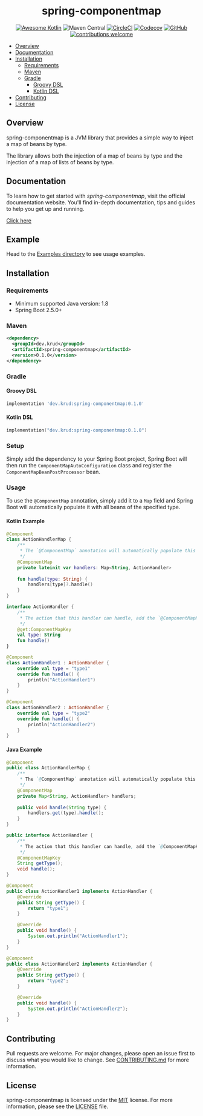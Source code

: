 <br/>
<h1 align="center">spring-componentmap</h1>
<div align="center">

[![Awesome Kotlin](https://img.shields.io/badge/awesome-kotlin-orange?logo=awesomelists)](https://kotlin.link/)
![Maven Central](https://img.shields.io/maven-central/v/dev.krud/spring-componentmap)
[![CircleCI](https://img.shields.io/circleci/build/github/krud-dev/spring-componentmap/master)](https://circleci.com/gh/krud-dev/spring-componentmap/tree/master)
[![Codecov](https://img.shields.io/codecov/c/gh/krud-dev/spring-componentmap?token=1EG9H9RK5Q)](https://codecov.io/gh/krud-dev/spring-componentmap)
[![GitHub](https://img.shields.io/github/license/krud-dev/spring-componentmap)](https://github.com/krud-dev/spring-componentmap/blob/master/LICENSE)
[![contributions welcome](https://img.shields.io/badge/contributions-welcome-brightgreen.svg)](https://github.com/krud-dev/spring-componentmap/issues)

</div>

- [Overview](#overview)
- [Documentation](#documentation)
- [Installation](#installation)
  - [Requirements](#requirements)
  - [Maven](#maven)
  - [Gradle](#gradle)
    - [Groovy DSL](#groovy-dsl)
    - [Kotlin DSL](#kotlin-dsl)
- [Contributing](#contributing)
- [License](#license)

## Overview

spring-componentmap is a JVM library that provides a simple way to inject a map of beans by type.

The library allows both the injection of a map of beans by type and the injection of a map of lists of beans by type.

## Documentation

To learn how to get started with *spring-componentmap*, visit the official documentation website. You'll find in-depth documentation, tips and guides to help you get up and running.

[Click here](https://componentmap.krud.dev/)

## Example

Head to the [Examples directory](spring-componentmap/src/test/kotlin/dev/krud/spring/componentmap/examples) to see usage examples.

## Installation
### Requirements

* Minimum supported Java version: 1.8
* Spring Boot 2.5.0+

### Maven
```xml
<dependency>
  <groupId>dev.krud</groupId>
  <artifactId>spring-componentmap</artifactId>
  <version>0.1.0</version>
</dependency>
```

### Gradle
#### Groovy DSL
```groovy
implementation 'dev.krud:spring-componentmap:0.1.0'
```
#### Kotlin DSL
```kotlin
implementation("dev.krud:spring-componentmap:0.1.0")
```

### Setup

Simply add the dependency to your Spring Boot project, Spring Boot will then run the `ComponentMapAutoConfiguration` class and register the `ComponentMapBeanPostProcessor` bean.

### Usage

To use the `@ComponentMap` annotation, simply add it to a `Map` field and Spring Boot will automatically populate it with all beans of the specified type.

#### Kotlin Example

```kotlin
@Component
class ActionHandlerMap {
    /**
     * The `@ComponentMap` annotation will automatically populate this map with all beans of type `ActionHandler`
     */
    @ComponentMap 
    private lateinit var handlers: Map<String, ActionHandler>
    
    fun handle(type: String) {
        handlers[type]?.handle()
    }
}

interface ActionHandler {
    /**
     * The action that this handler can handle, add the `@ComponentMapKey` annotation to the getter in order to register it
     */
    @get:ComponentMapKey
    val type: String
    fun handle()
}

@Component
class ActionHandler1 : ActionHandler {
    override val type = "type1"
    override fun handle() {
        println("ActionHandler1")
    }
}

@Component
class ActionHandler2 : ActionHandler {
    override val type = "type2"
    override fun handle() {
        println("ActionHandler2")
    }
}
```

#### Java Example

```java
@Component
public class ActionHandlerMap {
    /**
     * The `@ComponentMap` annotation will automatically populate this map with all beans of type `ActionHandler`
     */
    @ComponentMap 
    private Map<String, ActionHandler> handlers;
    
    public void handle(String type) {
        handlers.get(type).handle();
    }
}

public interface ActionHandler {
    /**
     * The action that this handler can handle, add the `@ComponentMapKey` annotation to the getter in order to register it
     */
    @ComponentMapKey
    String getType();
    void handle();
}

@Component
public class ActionHandler1 implements ActionHandler {
    @Override
    public String getType() {
        return "type1";
    }

    @Override
    public void handle() {
        System.out.println("ActionHandler1");
    }
}

@Component
public class ActionHandler2 implements ActionHandler {
    @Override
    public String getType() {
        return "type2";
    }

    @Override
    public void handle() {
        System.out.println("ActionHandler2");
    }
}
```

## Contributing

Pull requests are welcome. For major changes, please open an issue first to discuss what you would like to change. See [CONTRIBUTING.md](CONTRIBUTING.md) for more information.

## License
spring-componentmap is licensed under the [MIT](https://choosealicense.com/licenses/mit/) license. For more information, please see the [LICENSE](LICENSE) file.
